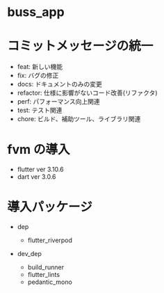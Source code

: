 # buss_app


# コミットメッセージの統一
- feat: 新しい機能
- fix: バグの修正
- docs: ドキュメントのみの変更
- refactor: 仕様に影響がないコード改善(リファクタ)
- perf: パフォーマンス向上関連
- test: テスト関連
- chore: ビルド、補助ツール、ライブラリ関連

# fvm の導入
 - flutter ver 3.10.6
 - dart ver 3.0.6

# 導入パッケージ
- dep
  - flutter_riverpod

- dev_dep
  - build_runner
  - flutter_lints
  - pedantic_mono
